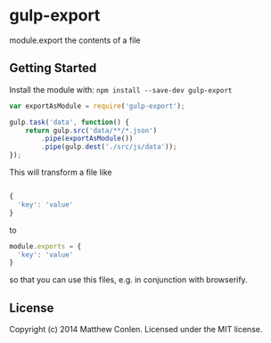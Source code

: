 # gulp-export 

module.export the contents of a file

## Getting Started
Install the module with: `npm install --save-dev gulp-export`

```javascript
var exportAsModule = require('gulp-export');

gulp.task('data', function() {
    return gulp.src('data/**/*.json')
        .pipe(exportAsModule())
        .pipe(gulp.dest('./src/js/data'));
});
```

This will transform a file like

```js

{
  'key': 'value'
}
```

to 

```js
module.exports = {
  'key': 'value'
}
```

so that you can use this files, e.g. in conjunction with browserify.

## License
Copyright (c) 2014 Matthew Conlen. Licensed under the MIT license.
